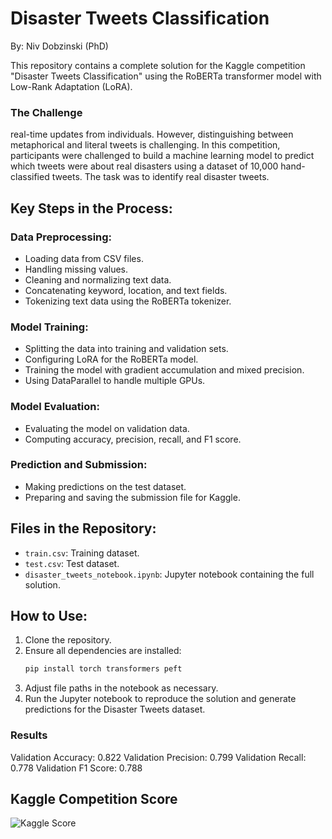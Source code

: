 # Disaster Tweets Classification
By: Niv Dobzinski (PhD)

This repository contains a complete solution for the Kaggle competition "Disaster Tweets Classification" using the RoBERTa transformer model with Low-Rank Adaptation (LoRA). 

### The Challenge
 real-time updates from individuals. However, distinguishing between metaphorical and literal tweets is challenging. In this competition, participants were challenged to build a machine learning model to predict which tweets were about real disasters using a dataset of 10,000 hand-classified tweets. The task was to identify real disaster tweets.

## Key Steps in the Process:

### Data Preprocessing:
- Loading data from CSV files.
- Handling missing values.
- Cleaning and normalizing text data.
- Concatenating keyword, location, and text fields.
- Tokenizing text data using the RoBERTa tokenizer.

### Model Training:
- Splitting the data into training and validation sets.
- Configuring LoRA for the RoBERTa model.
- Training the model with gradient accumulation and mixed precision.
- Using DataParallel to handle multiple GPUs.

### Model Evaluation:
- Evaluating the model on validation data.
- Computing accuracy, precision, recall, and F1 score.

### Prediction and Submission:
- Making predictions on the test dataset.
- Preparing and saving the submission file for Kaggle.

## Files in the Repository:
- `train.csv`: Training dataset.
- `test.csv`: Test dataset.
- `disaster_tweets_notebook.ipynb`: Jupyter notebook containing the full solution.

## How to Use:
1. Clone the repository.
2. Ensure all dependencies are installed:
   ```bash
   pip install torch transformers peft
3. Adjust file paths in the notebook as necessary.
4. Run the Jupyter notebook to reproduce the solution and generate predictions for the Disaster Tweets dataset.

### Results
Validation Accuracy: 0.822
Validation Precision: 0.799
Validation Recall: 0.778
Validation F1 Score: 0.788

## Kaggle Competition Score

![Kaggle Score](Kaggle_compatition_score.png)